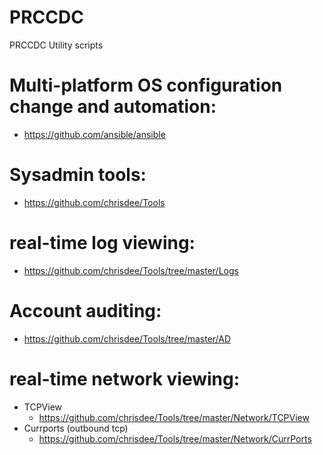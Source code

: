 # PRCCDC
PRCCDC Utility scripts

# Multi-platform OS configuration change and automation:
 * https://github.com/ansible/ansible

# Sysadmin tools:
  * https://github.com/chrisdee/Tools

# real-time log viewing:
  * https://github.com/chrisdee/Tools/tree/master/Logs

# Account auditing:
  * https://github.com/chrisdee/Tools/tree/master/AD

# real-time network viewing:
  * TCPView
    * https://github.com/chrisdee/Tools/tree/master/Network/TCPView
  * Currports (outbound tcp)
    * https://github.com/chrisdee/Tools/tree/master/Network/CurrPorts
